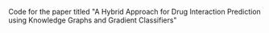 Code for the paper titled "A Hybrid Approach for Drug Interaction Prediction using Knowledge Graphs and Gradient Classifiers"
